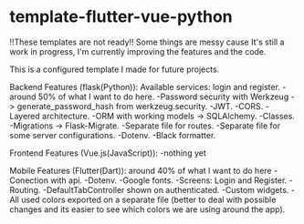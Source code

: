 # template-flutter-vue-python
!!These templates are not ready!!
Some things are messy cause It's still a work in progress, I'm currently improving the features and the code.

This is a configured template I made for future projects.

Backend Features (flask(Python)): Available services: login and register.
-around 50% of what I want to do here.
-Password security with Werkzeug -> generate_password_hash from werkzeug.security.
-JWT.
-CORS.
-Layered architecture.
-ORM with working models -> SQLAlchemy.
-Classes.
-Migrations -> Flask-Migrate.
-Separate file for routes.
-Separate file for some server configurations.
-Dotenv.
-Black formatter.

Frontend Features (Vue.js(JavaScript)):
-nothing yet

Mobile Features (Flutter(Dart)):
around 40% of what I want to do here
-Conection with api.
-Dotenv.
-Google fonts.
-Screens: Login and Register.
-Routing.
-DefaultTabController shown on authenticated.
-Custom widgets.
-All used colors exported on a separate file (better to deal with possible changes and its easier to see which colors we are using around the app).